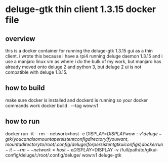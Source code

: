# deluge-gtk thin client 1.3.15 docker file

## overview
this is a docker container for running the deluge-gtk 1.3.15 gui as a thin 
client. i wrote this because i have a rpi4 running deluge daemon 1.3.15 and 
i use a manjaro linux vm as where i do the bulk of my work, but manjaro has 
already moved onto deluge 2 and python 3, but deluge 2 ui is not compatible
with deluge 1.3.15. 

## how to build
make sure docker is installed and dockerd is running so your docker commands work
docker build . --tag wow:v1

## how to run 
docker run -it --rm --network=host -e DISPLAY=$DISPLAY wow:v1 deluge-gtk
(you can also mount a persistent config directory if you want, mount a directory to /root/.config/deluge/ for persistent gtkui configs)
docker run -it --rm --network=host -e DISPLAY=$DISPLAY -v /full/path/to/gtkui-config/deluge/:/root/.config/deluge/ wow:v1 deluge-gtk
